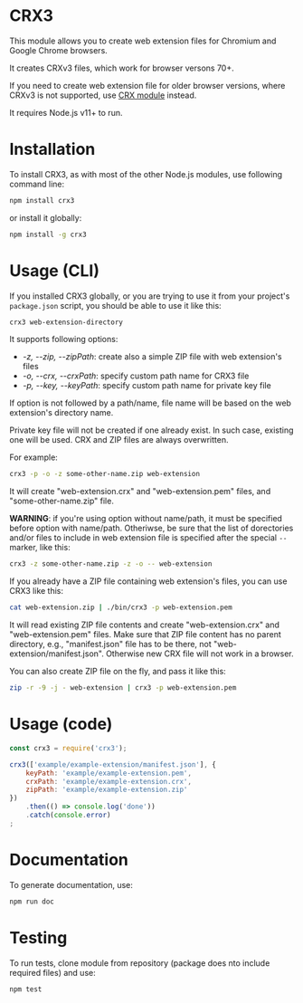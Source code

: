 CRX3
====

This module allows you to create web extension files for Chromium and Google Chrome browsers.

It creates CRXv3 files, which work for browser versons 70+.

If you need to create web extension file for older browser versions, where CRXv3 is not supported, use [CRX module](https://github.com/oncletom/crx) instead.

It requires Node.js v11+ to run.

# Installation

To install CRX3, as with most of the other Node.js modules, use following command line:

```sh
npm install crx3
```

or install it globally:

```sh
npm install -g crx3
```

# Usage (CLI)

If you installed CRX3 globally, or you are trying to use it from your project's `package.json` script, you should be able to use it like this:

```sh
crx3 web-extension-directory
```

It supports following options:

- *-z, --zip, --zipPath*: create also a simple ZIP file with web extension's files
- *-o, --crx, --crxPath*: specify custom path name for CRX3 file
- *-p, --key, --keyPath*: specify custom path name for private key file

If option is not followed by a path/name, file name will be based on the web extension's directory name.

Private key file will not be created if one already exist. In such case, existing one will be used.
CRX and ZIP files are always overwritten.

For example:

```sh
crx3 -p -o -z some-other-name.zip web-extension
```

It will create "web-extension.crx" and "web-extension.pem" files, and "some-other-name.zip" file.

**WARNING**: if you're using option without name/path, it must be specified before option with name/path. Otheriwse, be sure that the list of dorectories and/or files to include in web extension file is specified after the special `--` marker, like this:

```sh
crx3 -z some-other-name.zip -z -o -- web-extension
```

If you already have a ZIP file containing web extension's files, you can use CRX3 like this:

```sh
cat web-extension.zip | ./bin/crx3 -p web-extension.pem
```

It will read existing ZIP file contents and create "web-extension.crx" and "web-extension.pem" files.
Make sure that ZIP file content has no parent directory, e.g., "manifest.json" file has to be there, not "web-extension/manifest.json".
Otherwise new CRX file will not work in a browser.

You can also create ZIP file on the fly, and pass it like this:

```sh
zip -r -9 -j - web-extension | crx3 -p web-extension.pem
```

# Usage (code)

```js
const crx3 = require('crx3');

crx3(['example/example-extension/manifest.json'], {
	keyPath: 'example/example-extension.pem',
	crxPath: 'example/example-extension.crx',
	zipPath: 'example/example-extension.zip'
})
	.then(() => console.log('done'))
	.catch(console.error)
;
```

# Documentation

To generate documentation, use:

```sh
npm run doc
```

# Testing

To run tests, clone module from repository (package does nto include required files) and use:

```sh
npm test
```
